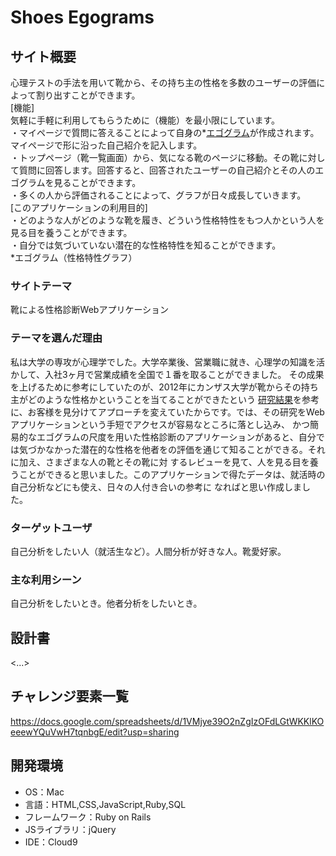 # Shoes Egograms

## サイト概要
心理テストの手法を用いて靴から、その持ち主の性格を多数のユーザーの評価によって割り出すことができます。</br>
[機能]</br>
気軽に手軽に利用してもらうために（機能）を最小限にしています。</br>
・マイページで質問に答えることによって自身の*<a href="https://ja.wikipedia.org/wiki/%E3%82%A8%E3%82%B4%E3%82%B0%E3%83%A9%E3%83%A0">エゴグラム</a>が作成されます。マイページで形に沿った自己紹介を記入します。</br>
・トップページ（靴一覧画面）から、気になる靴のページに移動。その靴に対して質問に回答します。回答すると、回答されたユーザーの自己紹介とその人のエゴグラムを見ることができます。</br>
・多くの人から評価されることによって、グラフが日々成長していきます。</br>
[このアプリケーションの利用目的]</br>
・どのような人がどのような靴を履き、どういう性格特性をもつ人かという人を見る目を養うことができます。</br>
・自分では気づいていない潜在的な性格特性を知ることができます。</br>
*エゴグラム（性格特性グラフ）
### サイトテーマ
靴による性格診断Webアプリケーション

### テーマを選んだ理由
私は大学の専攻が心理学でした。大学卒業後、営業職に就き、心理学の知識を活かして、入社3ヶ月で営業成績を全国で１番を取ることができました。
その成果を上げるために参考にしていたのが、2012年にカンザス大学が靴からその持ち主がどのような性格かということを当てることができたという
<a href="https://www.dailymail.co.uk/sciencetech/article-2158076/How-tell-good-sole-You-really-judge-person-shoes--need-look-else.html">研究結果</a>を参考に、お客様を見分けてアプローチを変えていたからです。では、その研究をWebアプリケーションという手短でアクセスが容易なところに落とし込み、
かつ簡易的なエゴグラムの尺度を用いた性格診断のアプリケーションがあると、自分では気づかなかった潜在的な性格を他者をの評価を通じて知ることができる。それに加え、さまざまな人の靴とその靴に対
するレビューを見て、人を見る目を養うことができると思いました。このアプリケーションで得たデータは、就活時の自己分析などにも使え、日々の人付き合いの参考に
なればと思い作成しました。

### ターゲットユーザ
自己分析をしたい人（就活生など）。人間分析が好きな人。靴愛好家。

### 主な利用シーン
自己分析をしたいとき。他者分析をしたいとき。

## 設計書
<...>

## チャレンジ要素一覧
https://docs.google.com/spreadsheets/d/1VMjye39O2nZgIzOFdLGtWKKlKOeeewYQuVwH7tqnbgE/edit?usp=sharing
## 開発環境
- OS：Mac
- 言語：HTML,CSS,JavaScript,Ruby,SQL
- フレームワーク：Ruby on Rails
- JSライブラリ：jQuery
- IDE：Cloud9

